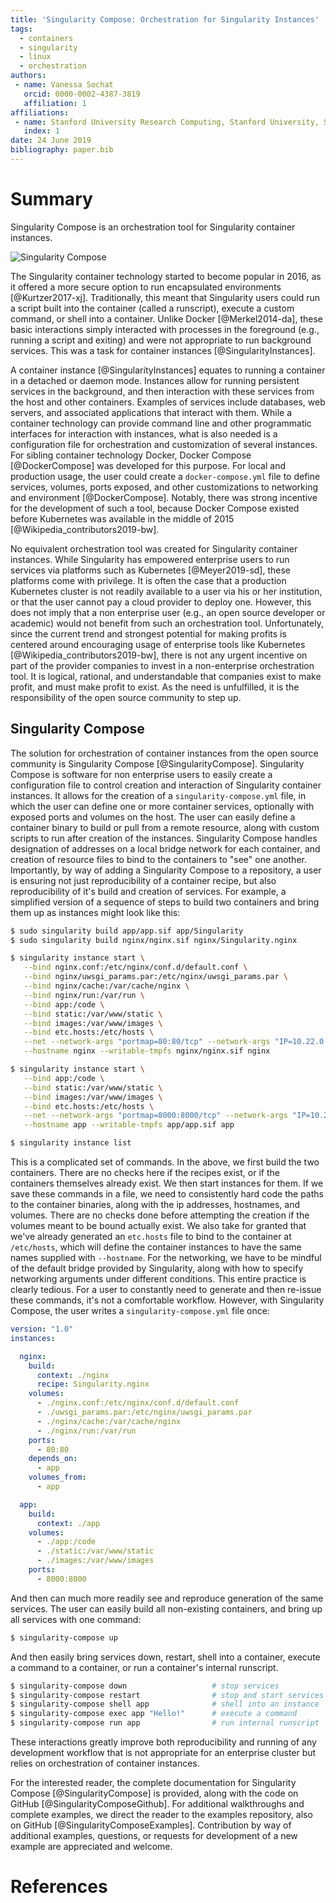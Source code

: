 ```yaml
---
title: 'Singularity Compose: Orchestration for Singularity Instances'
tags:
  - containers
  - singularity
  - linux
  - orchestration
authors:
 - name: Vanessa Sochat
   orcid: 0000-0002-4387-3819
   affiliation: 1
affiliations:
 - name: Stanford University Research Computing, Stanford University, Stanford, CA 94305
   index: 1
date: 24 June 2019
bibliography: paper.bib
---
```


# Summary

Singularity Compose is an orchestration tool for Singularity container instances.

![Singularity Compose](singularity-compose.png)

The Singularity container technology started to become popular in 2016,
as it offered a more secure option to run encapsulated environments [@Kurtzer2017-xj].
Traditionally, this meant that Singularity users could run a script built into the container
(called a runscript), execute a custom command, or shell into a container.
Unlike Docker [@Merkel2014-da], these basic interactions simply interacted with processes in the
foreground (e.g., running a script and exiting) and were not appropriate to run
background services. This was a task for container instances [@SingularityInstances].

A container instance [@SingularityInstances] equates to running a container in a detached or
daemon mode. Instances allow for running persistent services in the background,
and then interaction with these services from the host and other containers.
Examples of services include databases, web servers, and associated applications
that interact with them. While a container technology can provide command line
and other programmatic interfaces for interaction with instances, what is also needed
is a configuration file for orchestration and customization of several instances.
For sibling container technology Docker, Docker Compose [@DockerCompose] was developed
for this purpose. For local and production usage, the user could create a `docker-compose.yml`
file to define services, volumes, ports exposed, and other customizations to networking and environment
[@DockerCompose]. Notably, there was strong incentive for the development of such a tool,
because Docker Compose existed before Kubernetes was available in the middle of 2015 [@Wikipedia_contributors2019-bw].

No equivalent orchestration tool was created for Singularity container
instances. While Singularity has empowered enterprise users to run
services via platforms such as Kubernetes [@Meyer2019-sd], these platforms come
with privilege. It is often the case that a production Kubernetes cluster is not
readily available to a user via his or her institution, or that the user
cannot pay a cloud provider to deploy one. However, this does not imply that
a non enterprise user (e.g., an open source developer
or academic) would not benefit from such an orchestration tool. Unfortunately,
since the current trend and strongest potential for making profits is centered
around encouraging usage of enterprise tools like Kubernetes [@Wikipedia_contributors2019-bw],
there is not any urgent incentive on part of the provider companies to
invest in a non-enterprise orchestration tool. It is logical, rational, and
understandable that companies exist to make profit, and must make profit
to exist. As the need is unfulfilled, it is the responsibility of the open source community to step up.


## Singularity Compose

The solution for orchestration of container instances from the open source
community is Singularity Compose [@SingularityCompose]. Singularity Compose
is software for non enterprise users to easily create a configuration file to
control creation and interaction of Singularity container instances.
It allows for the creation of a `singularity-compose.yml` file, in which
the user can define one or more container services, optionally with exposed ports
and volumes on the host. The user can easily define a container binary
to build or pull from a remote resource, along with custom scripts to
run after creation of the instances. Singularity Compose handles designation
of addresses on a local bridge network for each container, and creation of
resource files to bind to the containers to "see" one another.
Importantly, by way of adding a Singularity Compose to a repository,
a user is ensuring not just reproducibility of a container recipe, but also
reproducibility of it's build and creation of services. For example, a simplified
version of a sequence of steps to build two containers and bring them up
as instances might look like this:

```bash
$ sudo singularity build app/app.sif app/Singularity
$ sudo singularity build nginx/nginx.sif nginx/Singularity.nginx

$ singularity instance start \
   --bind nginx.conf:/etc/nginx/conf.d/default.conf \
   --bind nginx/uwsgi_params.par:/etc/nginx/uwsgi_params.par \
   --bind nginx/cache:/var/cache/nginx \
   --bind nginx/run:/var/run \
   --bind app:/code \
   --bind static:/var/www/static \
   --bind images:/var/www/images \
   --bind etc.hosts:/etc/hosts \
   --net --network-args "portmap=80:80/tcp" --network-args "IP=10.22.0.2" \
   --hostname nginx --writable-tmpfs nginx/nginx.sif nginx

$ singularity instance start \
   --bind app:/code \
   --bind static:/var/www/static \
   --bind images:/var/www/images \
   --bind etc.hosts:/etc/hosts \
   --net --network-args "portmap=8000:8000/tcp" --network-args "IP=10.22.0.3" \
   --hostname app --writable-tmpfs app/app.sif app

$ singularity instance list
```

This is a complicated set of commands. In the above, we
first build the two containers. There are no checks here if the recipes
exist, or if the containers themselves already exist.
We then start instances for them. If we save these commands in a file,
we need to consistently hard code the paths to the container binaries,
along with the ip addresses, hostnames, and volumes. There are no checks
done before attempting the creation if the volumes meant to be bound
actually exist. We also take for granted that we've already generated an
`etc.hosts` file to bind to the container at `/etc/hosts`, which will
define the container instances to have the same names supplied with `--hostname`.
For the networking, we have to be mindful of the default bridge provided by Singularity,
along with how to specify networking arguments under different conditions.
This entire practice is clearly tedious. For a user to constantly need to generate and then
re-issue these commands, it's not a comfortable workflow. However,
with Singularity Compose, the user writes a `singularity-compose.yml`
file once:

```yaml
version: "1.0"
instances:

  nginx:
    build:
      context: ./nginx
      recipe: Singularity.nginx
    volumes:
      - ./nginx.conf:/etc/nginx/conf.d/default.conf
      - ./uwsgi_params.par:/etc/nginx/uwsgi_params.par
      - ./nginx/cache:/var/cache/nginx
      - ./nginx/run:/var/run
    ports:
      - 80:80
    depends_on:
      - app
    volumes_from:
      - app

  app:
    build:
      context: ./app
    volumes:
      - ./app:/code
      - ./static:/var/www/static
      - ./images:/var/www/images
    ports:
      - 8000:8000
```

And then can much more readily see and reproduce generation of the same services.
The user can easily build all non-existing containers, and bring up all services
with one command:

```bash
$ singularity-compose up
```

And then easily bring services down, restart, shell into a container, execute
a command to a container, or run a container's internal runscript.

```bash
$ singularity-compose down                   # stop services
$ singularity-compose restart                # stop and start services
$ singularity-compose shell app              # shell into an instance
$ singularity-compose exec app "Hello!"      # execute a command
$ singularity-compose run app                # run internal runscript
```

These interactions greatly improve both reproducibility and running of
any development workflow that is not appropriate for an enterprise cluster but
relies on orchestration of container instances.

For the interested reader, the complete documentation for Singularity Compose [@SingularityCompose]
is provided, along with the code on GitHub [@SingularityComposeGithub]. For
additional walkthroughs and complete examples, we direct the reader to the examples
repository, also on GitHub [@SingularityComposeExamples]. Contribution by way
of additional examples, questions, or requests for development of a new example
are appreciated and welcome.


# References
